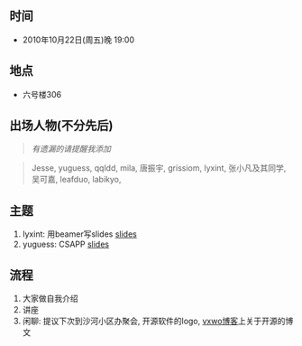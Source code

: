 ## 时间 ##
  * 2010年10月22日(周五)晚 19:00
## 地点 ##
  * 六号楼306
## 出场人物(不分先后) ##
> _有遗漏的请提醒我添加_

> Jesse, yuguess, qqldd, mila, 唐振宇, grissiom, lyxint, 张小凡及其同学, 吴可嘉, leafduo, labikyo,

## 主题 ##
  1. lyxint: 用beamer写slides [slides](http://bhosc.googlecode.com/files/2010_10_22_beamer.pdf)
  1. yuguess: CSAPP [slides](http://bhosc.googlecode.com/files/2010-10-22_CSAPP1.pdf)

## 流程 ##
  1. 大家做自我介绍
  1. 讲座
  1. 闲聊: 提议下次到沙河小区办聚会, 开源软件的logo, [vxwo博客](http://www.vxwo.com/)上关于开源的博文